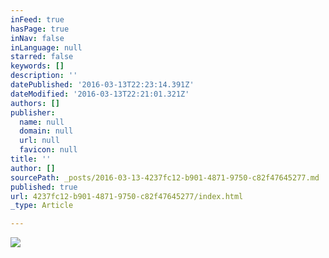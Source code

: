 ```yaml
---
inFeed: true
hasPage: true
inNav: false
inLanguage: null
starred: false
keywords: []
description: ''
datePublished: '2016-03-13T22:23:14.391Z'
dateModified: '2016-03-13T22:21:01.321Z'
authors: []
publisher:
  name: null
  domain: null
  url: null
  favicon: null
title: ''
author: []
sourcePath: _posts/2016-03-13-4237fc12-b901-4871-9750-c82f47645277.md
published: true
url: 4237fc12-b901-4871-9750-c82f47645277/index.html
_type: Article

---
```

![](https://the-grid-user-content.s3-us-west-2.amazonaws.com/e2d4fd01-b5c4-4f6e-9c01-899a26cd505a.jpg)